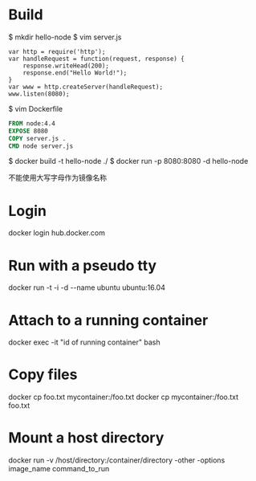 # Build
$ mkdir hello-node
$ vim server.js

```node
var http = require('http');
var handleRequest = function(request, response) {
    response.writeHead(200);
    response.end("Hello World!");
}
var www = http.createServer(handleRequest);
www.listen(8080);
```

$ vim Dockerfile

```Dockerfile
FROM node:4.4
EXPOSE 8080
COPY server.js .
CMD node server.js
```

$ docker build -t hello-node ./
$ docker run -p 8080:8080 -d hello-node

不能使用大写字母作为镜像名称

# Login
docker login hub.docker.com 

# Run with a pseudo tty 
docker run -t -i -d --name ubuntu ubuntu:16.04 

# Attach to a running container
docker exec -it "id of running container" bash

# Copy files
docker cp foo.txt mycontainer:/foo.txt
docker cp mycontainer:/foo.txt foo.txt

# Mount a host directory
docker run -v /host/directory:/container/directory -other -options image_name command_to_run

